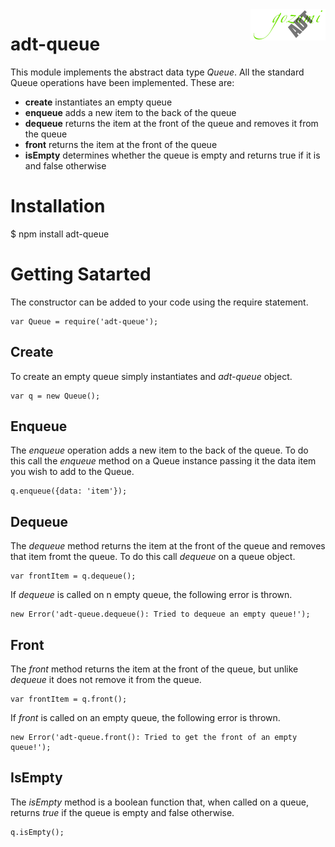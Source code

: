 <img src="logo.png" alt="Gozumi abstract data types" align="right">

adt-queue
=========

This module implements the abstract data type _Queue_. All the standard Queue operations have been implemented. These are:

- __create__	instantiates an empty queue
- __enqueue__	adds a new item to the back of the queue
- __dequeue__	returns the item at the front of the queue and removes it from the queue
- __front__		returns the item at the front of the queue
- __isEmpty__	determines whether the queue is empty and returns true if it is and false otherwise


Installation
============

$ npm install adt-queue

Getting Satarted
================

The constructor can be added to your code using the require statement.

	var Queue = require('adt-queue');




Create
------

To create an empty queue simply instantiates and _adt-queue_ object.

	var q = new Queue();


Enqueue
-------

The _enqueue_ operation adds a new item to the back of the queue. To do this call the _enqueue_ method on a Queue instance passing it the data item you wish to add to the Queue.

	q.enqueue({data: 'item'});


Dequeue
-------

The _dequeue_ method returns the item at the front of the queue and removes that item fromt the queue. To do this call _dequeue_ on a queue object.

	var frontItem = q.dequeue();

If _dequeue_ is called on n empty queue, the following error is thrown.

	new Error('adt-queue.dequeue(): Tried to dequeue an empty queue!');


Front
-----

The _front_ method returns the item at the front of the queue, but unlike _dequeue_ it does not remove it from the queue.

	var frontItem = q.front();

If _front_ is called on an empty queue, the following error is thrown.

	new Error('adt-queue.front(): Tried to get the front of an empty queue!');


IsEmpty
-------

The _isEmpty_ method is a boolean function that, when called on a queue, returns _true_ if the queue is empty and false otherwise.

	q.isEmpty();

